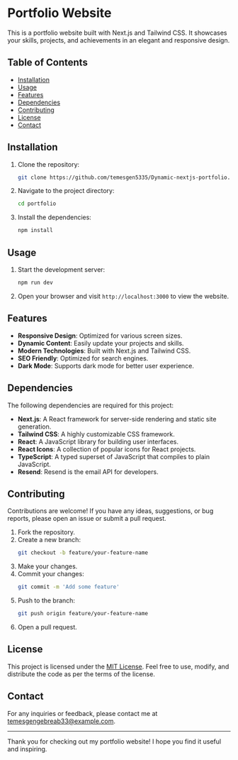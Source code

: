 # Portfolio Website
This is a portfolio website built with Next.js and Tailwind CSS. It showcases your skills, projects, and achievements in an elegant and responsive design.

## Table of Contents

- [Installation](#installation)
- [Usage](#usage)
- [Features](#features)
- [Dependencies](#dependencies)
- [Contributing](#contributing)
- [License](#license)
- [Contact](#contact)

## Installation

1. Clone the repository:
   ```sh
   git clone https://github.com/temesgen5335/Dynamic-nextjs-portfolio.git
   ```
2. Navigate to the project directory:
   ```sh
   cd portfolio
   ```
3. Install the dependencies:
   ```sh
   npm install
   ```

## Usage

1. Start the development server:
   ```sh
   npm run dev
   ```
2. Open your browser and visit `http://localhost:3000` to view the website.

## Features

- **Responsive Design**: Optimized for various screen sizes.
- **Dynamic Content**: Easily update your projects and skills.
- **Modern Technologies**: Built with Next.js and Tailwind CSS.
- **SEO Friendly**: Optimized for search engines.
- **Dark Mode**: Supports dark mode for better user experience.

## Dependencies

The following dependencies are required for this project:

- **Next.js**: A React framework for server-side rendering and static site generation.
- **Tailwind CSS**: A highly customizable CSS framework.
- **React**: A JavaScript library for building user interfaces.
- **React Icons**: A collection of popular icons for React projects.
- **TypeScript**: A typed superset of JavaScript that compiles to plain JavaScript.
- **Resend**: Resend is the email API for developers.

## Contributing

Contributions are welcome! If you have any ideas, suggestions, or bug reports, please open an issue or submit a pull request.

1. Fork the repository.
2. Create a new branch:
   ```sh
   git checkout -b feature/your-feature-name
   ```
3. Make your changes.
4. Commit your changes:
   ```sh
   git commit -m 'Add some feature'
   ```
5. Push to the branch:
   ```sh
   git push origin feature/your-feature-name
   ```
6. Open a pull request.

## License

This project is licensed under the [MIT License](https://opensource.org/licenses/MIT). Feel free to use, modify, and distribute the code as per the terms of the license.

## Contact

For any inquiries or feedback, please contact me at [temesgengebreab33@example.com](mailto:temesgengebreab33@example.com).

---

Thank you for checking out my portfolio website! I hope you find it useful and inspiring.
```
